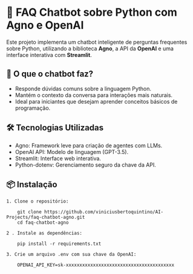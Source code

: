# 🤖 FAQ Chatbot sobre Python com Agno e OpenAI

Este projeto implementa um chatbot inteligente de perguntas frequentes sobre Python, utilizando a biblioteca **Agno**, a API da **OpenAI** e uma interface interativa com **Streamlit**.

## 🧠 O que o chatbot faz?

- Responde dúvidas comuns sobre a linguagem Python.
- Mantém o contexto da conversa para interações mais naturais.
- Ideal para iniciantes que desejam aprender conceitos básicos de programação.

## 🛠️ Tecnologias Utilizadas

- Agno: Framework leve para criação de agentes com LLMs.
- OpenAI API: Modelo de linguagem (GPT-3.5).
- Streamlit: Interface web interativa.
- Python-dotenv: Gerenciamento seguro da chave da API.

## 📦 Instalação

    1. Clone o repositório:

        git clone https://github.com/viniciusbertoquintino/AI-Projects/faq-chatbot-agno.git
        cd faq-chatbot-agno

    2 . Instale as dependências:

        pip install -r requirements.txt

    3. Crie um arquivo .env com sua chave da OpenAI:

        OPENAI_API_KEY=sk-xxxxxxxxxxxxxxxxxxxxxxxxxxxxxxxxxxxxxxxx